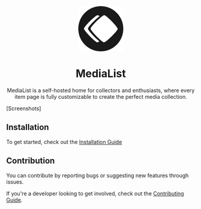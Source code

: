 <div align="center">
    <img
        src="./docs/assets/logo_with_bg.svg"
        width="120"
        height="120"
    >
    <h1 style="font-weight: 700"> MediaList</h1>
    <p>
        MediaList is a self-hosted home for collectors and enthusiasts, where every item page is fully customizable to create the perfect media collection.
    </p>
</div>

[Screenshots]

## Installation
To get started, check out the [Installation Guide](https://github.com/khalidibnwalid/medialist/wiki/Installation)

## Contribution
You can contribute by reporting bugs or suggesting new features through issues.

If you're a developer looking to get involved, check out the [Contributing Guide](./docs/CONTRIBUTING.md).